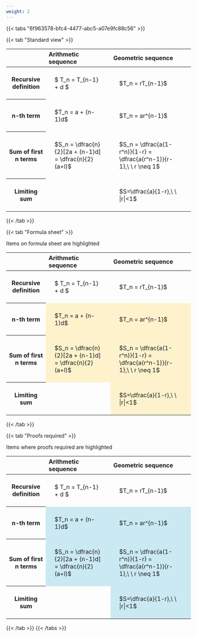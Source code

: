 ```yaml
---
weight: 2
---
```


{{< tabs "6f963578-bfc4-4477-abc5-a07e9fc88c56" >}}

{{< tab "Standard view" >}}

<style type="text/css">
#T_dd396 th.col_heading {
  text-align: left;
  font-size: 1em;
}
#T_dd396 td {
  text-align: left;
  font-size: 1em;
  padding: 1.5em;
}
</style>
<table id="T_dd396">
  <thead>
    <tr>
      <th class="blank level0" >&nbsp;</th>
      <th id="T_dd396_level0_col0" class="col_heading level0 col0" >Arithmetic sequence</th>
      <th id="T_dd396_level0_col1" class="col_heading level0 col1" >Geometric sequence</th>
    </tr>
  </thead>
  <tbody>
    <tr>
      <th id="T_dd396_level0_row0" class="row_heading level0 row0" >Recursive definition</th>
      <td id="T_dd396_row0_col0" class="data row0 col0" >$ T_n = T_{n-1} + d $</td>
      <td id="T_dd396_row0_col1" class="data row0 col1" >$T_n = rT_{n-1}$</td>
    </tr>
    <tr>
      <th id="T_dd396_level0_row1" class="row_heading level0 row1" >n-th term</th>
      <td id="T_dd396_row1_col0" class="data row1 col0" >$T_n = a + (n-1)d$</td>
      <td id="T_dd396_row1_col1" class="data row1 col1" >$T_n = ar^{n-1}$</td>
    </tr>
    <tr>
      <th id="T_dd396_level0_row2" class="row_heading level0 row2" >Sum of first n terms</th>
      <td id="T_dd396_row2_col0" class="data row2 col0" >$S_n = \dfrac{n}{2}[2a + (n-1)d] = \dfrac{n}{2}(a+l)$</td>
      <td id="T_dd396_row2_col1" class="data row2 col1" >$S_n = \dfrac{a(1-r^n)}{1-r} = \dfrac{a(r^n-1)}{r-1},\ \  r \neq 1$</td>
    </tr>
    <tr>
      <th id="T_dd396_level0_row3" class="row_heading level0 row3" >Limiting sum</th>
      <td id="T_dd396_row3_col0" class="data row3 col0" ></td>
      <td id="T_dd396_row3_col1" class="data row3 col1" >$S=\dfrac{a}{1-r},\ \ |r|<1$</td>
    </tr>
  </tbody>
</table>
{{< /tab >}}

{{< tab "Formula sheet" >}}

Items on formula sheet are highlighted 
<br>
<style type="text/css">
#T_da2ec th.col_heading {
  text-align: left;
  font-size: 1em;
}
#T_da2ec td {
  text-align: left;
  font-size: 1em;
  padding: 1.5em;
}
#T_da2ec_row0_col0, #T_da2ec_row0_col1, #T_da2ec_row3_col0 {
  background-color: rgba(0,0,0,0);
}
#T_da2ec_row1_col0, #T_da2ec_row1_col1, #T_da2ec_row2_col0, #T_da2ec_row2_col1, #T_da2ec_row3_col1 {
  background-color: rgba(255,194,10, 0.2);
}
</style>
<table id="T_da2ec">
  <thead>
    <tr>
      <th class="blank level0" >&nbsp;</th>
      <th id="T_da2ec_level0_col0" class="col_heading level0 col0" >Arithmetic sequence</th>
      <th id="T_da2ec_level0_col1" class="col_heading level0 col1" >Geometric sequence</th>
    </tr>
  </thead>
  <tbody>
    <tr>
      <th id="T_da2ec_level0_row0" class="row_heading level0 row0" >Recursive definition</th>
      <td id="T_da2ec_row0_col0" class="data row0 col0" >$ T_n = T_{n-1} + d $</td>
      <td id="T_da2ec_row0_col1" class="data row0 col1" >$T_n = rT_{n-1}$</td>
    </tr>
    <tr>
      <th id="T_da2ec_level0_row1" class="row_heading level0 row1" >n-th term</th>
      <td id="T_da2ec_row1_col0" class="data row1 col0" >$T_n = a + (n-1)d$</td>
      <td id="T_da2ec_row1_col1" class="data row1 col1" >$T_n = ar^{n-1}$</td>
    </tr>
    <tr>
      <th id="T_da2ec_level0_row2" class="row_heading level0 row2" >Sum of first n terms</th>
      <td id="T_da2ec_row2_col0" class="data row2 col0" >$S_n = \dfrac{n}{2}[2a + (n-1)d] = \dfrac{n}{2}(a+l)$</td>
      <td id="T_da2ec_row2_col1" class="data row2 col1" >$S_n = \dfrac{a(1-r^n)}{1-r} = \dfrac{a(r^n-1)}{r-1},\ \  r \neq 1$</td>
    </tr>
    <tr>
      <th id="T_da2ec_level0_row3" class="row_heading level0 row3" >Limiting sum</th>
      <td id="T_da2ec_row3_col0" class="data row3 col0" ></td>
      <td id="T_da2ec_row3_col1" class="data row3 col1" >$S=\dfrac{a}{1-r},\ \ |r|<1$</td>
    </tr>
  </tbody>
</table>
{{< /tab >}}

{{< tab "Proofs required" >}}

Items where proofs required are highlighted 
<br>
<style type="text/css">
#T_9263a th.col_heading {
  text-align: left;
  font-size: 1em;
}
#T_9263a td {
  text-align: left;
  font-size: 1em;
  padding: 1.5em;
}
#T_9263a_row0_col0, #T_9263a_row0_col1, #T_9263a_row3_col0 {
  background-color: rgba(0,0,0,0);
}
#T_9263a_row1_col0, #T_9263a_row1_col1, #T_9263a_row2_col0, #T_9263a_row2_col1, #T_9263a_row3_col1 {
  background-color: rgba(0,150,200, 0.2);
}
</style>
<table id="T_9263a">
  <thead>
    <tr>
      <th class="blank level0" >&nbsp;</th>
      <th id="T_9263a_level0_col0" class="col_heading level0 col0" >Arithmetic sequence</th>
      <th id="T_9263a_level0_col1" class="col_heading level0 col1" >Geometric sequence</th>
    </tr>
  </thead>
  <tbody>
    <tr>
      <th id="T_9263a_level0_row0" class="row_heading level0 row0" >Recursive definition</th>
      <td id="T_9263a_row0_col0" class="data row0 col0" >$ T_n = T_{n-1} + d $</td>
      <td id="T_9263a_row0_col1" class="data row0 col1" >$T_n = rT_{n-1}$</td>
    </tr>
    <tr>
      <th id="T_9263a_level0_row1" class="row_heading level0 row1" >n-th term</th>
      <td id="T_9263a_row1_col0" class="data row1 col0" >$T_n = a + (n-1)d$</td>
      <td id="T_9263a_row1_col1" class="data row1 col1" >$T_n = ar^{n-1}$</td>
    </tr>
    <tr>
      <th id="T_9263a_level0_row2" class="row_heading level0 row2" >Sum of first n terms</th>
      <td id="T_9263a_row2_col0" class="data row2 col0" >$S_n = \dfrac{n}{2}[2a + (n-1)d] = \dfrac{n}{2}(a+l)$</td>
      <td id="T_9263a_row2_col1" class="data row2 col1" >$S_n = \dfrac{a(1-r^n)}{1-r} = \dfrac{a(r^n-1)}{r-1},\ \  r \neq 1$</td>
    </tr>
    <tr>
      <th id="T_9263a_level0_row3" class="row_heading level0 row3" >Limiting sum</th>
      <td id="T_9263a_row3_col0" class="data row3 col0" ></td>
      <td id="T_9263a_row3_col1" class="data row3 col1" >$S=\dfrac{a}{1-r},\ \ |r|<1$</td>
    </tr>
  </tbody>
</table>
{{< /tab >}}
{{< /tabs >}}